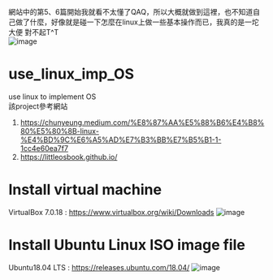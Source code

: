 網站中的第5、6篇開始我就看不太懂了QAQ，所以大概就做到這裡，也不知道自己做了什麼，好像就是碰一下怎麼在linux上做一些基本操作而已，我真的是一坨大便 對不起T^T  
![image](https://github.com/unshun0120/use_linux_imp_OS/assets/79517348/3ea45cbe-2a27-4aa2-a82b-2177c5ca9d08)  


# use_linux_imp_OS
use linux to implement OS  
該project參考網站  
1. https://chunyeung.medium.com/%E8%87%AA%E5%88%B6%E4%B8%80%E5%80%8B-linux-%E4%BD%9C%E6%A5%AD%E7%B3%BB%E7%B5%B1-1-1cc4e60ea7f7  
2. https://littleosbook.github.io/

# Install virtual machine 
VirtualBox 7.0.18 : https://www.virtualbox.org/wiki/Downloads
![image](https://github.com/unshun0120/use_linux_imp_OS/assets/79517348/34a14005-ba07-444f-94fe-a3c892893afd)


# Install Ubuntu Linux ISO image file
Ubuntu18.04 LTS : https://releases.ubuntu.com/18.04/
![image](https://github.com/unshun0120/use_linux_imp_OS/assets/79517348/be96a9b4-969d-43d5-bbe9-68b4c65692b3)


